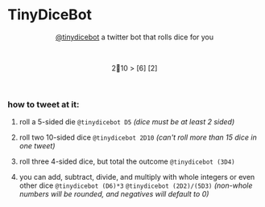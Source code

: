 # TinyDiceBot
<p align="center">
<a href="https://twitter.com/TinyDiceBot">@tinydicebot</a>
a twitter bot that rolls dice for you
</p><br>

<p align="center">
2🎲10 > [6] [2]
</p><br>

<h3>how to tweet at it:</h3>

1. roll a 5-sided die `@tinydicebot D5` *(dice must be at least 2 sided)*

2. roll two 10-sided dice `@tinydicebot 2D10` *(can't roll more than 15 dice in one tweet)*

3. roll three 4-sided dice, but total the outcome `@tinydicebot (3D4)`

4. you can add, subtract, divide, and multiply with whole integers or even other dice `@tinydicebot (D6)*3` `@tinydicebot (2D2)/(5D3)` *(non-whole numbers will be rounded, and negatives will default to 0)*
